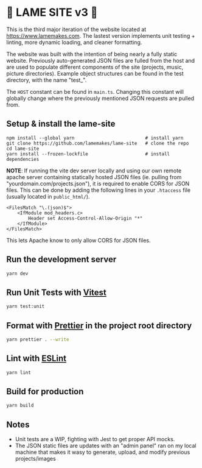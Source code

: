 # 🥳 LAME SITE v3 🥳

This is the third major iteration of the website located at https://www.lamemakes.com. The lastest version implements unit testing + linting, more dynamic loading, and cleaner formatting.

The website was built with the intention of being nearly a fully static website. Previously auto-generated JSON files are fulled from the host and are used to populate different components of the site (projects, music, picture directories). Example object structures can be found in the test directory, with the name "test\_<return type>".

The `HOST` constant can be found in `main.ts`. Changing this constant will globally change where the previously mentioned JSON requests are pulled from.

## Setup & install the lame-site

```
npm install --global yarn                          # install yarn
git clone https://github.com/lamemakes/lame-site   # clone the repo
cd lame-site
yarn install --frozen-lockfile                     # install dependencies
```

**NOTE**: If running the vite dev server locally and using our own remote apache server containing statically hosted JSON files (ie. pulling from "yourdomain.com/projects.json"), it is required to enable CORS for JSON files. This can be done by adding the following lines in your ```.htaccess``` file (usually located in ```public_html/```).
```
<FilesMatch "\.(json)$">
    <IfModule mod_headers.c>
        Header set Access-Control-Allow-Origin "*"
    </IfModule>
</FilesMatch>
```
This lets Apache know to only allow CORS for JSON files. 

## Run the development server

```sh
yarn dev
```

## Run Unit Tests with [Vitest](https://vitest.dev/)

```sh
yarn test:unit
```

## Format with [Prettier](https://prettier.io/) in the project root directory

```sh
yarn prettier . --write
```

## Lint with [ESLint](https://eslint.org/)

```sh
yarn lint
```

## Build for production

```sh
yarn build
```

## Notes

- Unit tests are a WIP, fighting with Jest to get proper API mocks.
- The JSON static files are updates with an "admin panel" ran on my local machine that makes it wasy to generate, upload, and modify previous projects/images
